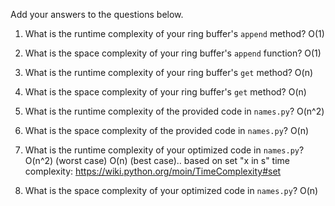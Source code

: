 Add your answers to the questions below.

1. What is the runtime complexity of your ring buffer's `append` method?
   O(1)

2. What is the space complexity of your ring buffer's `append` function?
   O(1)

3. What is the runtime complexity of your ring buffer's `get` method?
   O(n)

4. What is the space complexity of your ring buffer's `get` method?
   O(n)

5. What is the runtime complexity of the provided code in `names.py`?
   O(n^2)

6. What is the space complexity of the provided code in `names.py`?
   O(n)

7. What is the runtime complexity of your optimized code in `names.py`?
   O(n^2) (worst case) O(n) (best case).. based on set "x in s" time complexity: https://wiki.python.org/moin/TimeComplexity#set

8. What is the space complexity of your optimized code in `names.py`?
   O(n)
